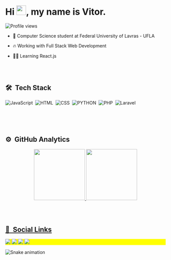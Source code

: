 <h1 align = "left"> Hi <img src="https://raw.githubusercontent.com/kaueMarques/kaueMarques/master/hi.gif" width="30px">, my name is Vitor.</h1>
<p align="left"> <img src="https://komarev.com/ghpvc/?username=vitormeloa&color=yellow" alt="Profile views" /> </p>

- 🔭 Computer Science student at Federal University of Lavras - UFLA

- 🔥 Working with Full Stack Web Development

- 👨‍💻 Learning React.js

<br><br>

## 🛠 &nbsp;Tech Stack

![JavaScript](https://img.shields.io/badge/-JavaScript-05122A?style=flat&logo=javascript)&nbsp;
![HTML](https://img.shields.io/badge/-HTML-05122A?style=flat&logo=HTML5)&nbsp;
![CSS](https://img.shields.io/badge/-CSS-05122A?style=flat&logo=CSS3&logoColor=1572B6)&nbsp;
![PYTHON](https://img.shields.io/badge/-Python-05122A?style=flat&logo=Python&logoColor=1572B6)&nbsp;
![PHP](https://img.shields.io/badge/-PHP-05122A?style=flat&logo=PHP)&nbsp;
![Laravel](https://img.shields.io/badge/-Laravel-05122A?style=flat&logo=Laravel)&nbsp;

<br><br><br>

## ⚙️ &nbsp;GitHub Analytics

<p align="center">
  <a href="https://github.com/vitormeloa">
  <img height="160em" src="https://github-readme-stats.vercel.app/api?username=vitormeloa&show_icons=true&theme=dark&include_all_commits=true&count_private=true"/>
  <img height="160em" src="https://github-readme-stats.vercel.app/api/top-langs/?username=vitormeloa&layout=compact&langs_count=7&theme=dark"/>
</p>

<br><br>

## 📱 &nbsp;Social Links

<p align="left" style="background:yellow">
  <a href="https://instagram.com/vitormelo.a" target="_blank"><img src="https://img.shields.io/badge/-Instagram-%23E4405F?style=for-the-badge&logo=instagram&logoColor=white" target="_blank"></a>
 	<a href="https://www.twitch.tv/leasonbloot" target="_blank"><img src="https://img.shields.io/badge/Twitch-9146FF?style=for-the-badge&logo=twitch&logoColor=white" target="_blank"></a>
  <a href = "melo.vitor2001@gmail.com"><img src="https://img.shields.io/badge/-Gmail-%23333?style=for-the-badge&logo=gmail&logoColor=white" target="_blank"></a>
  <a href="https://www.linkedin.com/in/vitor-melo-assuncao" target="_blank"><img src="https://img.shields.io/badge/-LinkedIn-%230077B5?style=for-the-badge&logo=linkedin&logoColor=white" target="_blank"></a> 
</p>

  ![Snake animation](https://github.com/vitormeloa/vitormeloa/blob/output/github-contribution-grid-snake.svg)

